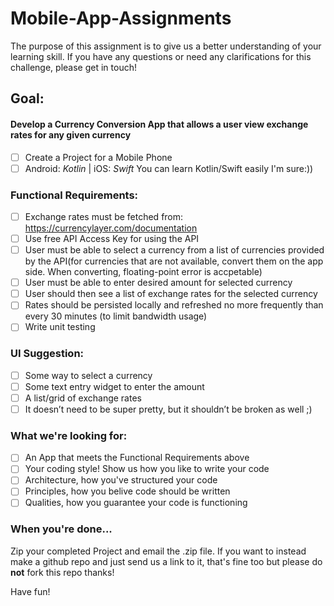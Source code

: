 # Mobile-App-Assignments
The purpose of this assignment is to give us a better understanding of your learning skill. If you have any questions or need any clarifications for this challenge, please get in touch!
## Goal:

#### Develop a Currency Conversion App that allows a user view exchange rates for any given currency

- [ ] Create a Project for a Mobile Phone
- [ ] Android: _Kotlin_ | iOS: _Swift_  You can learn Kotlin/Swift easily I'm sure:))

### Functional Requirements:
- [ ] Exchange rates must be fetched from: https://currencylayer.com/documentation  
- [ ] Use free API Access Key for using the API
- [ ] User must be able to select a currency from a list of currencies provided by the API(for currencies that are not available, convert them on the app side. When converting, floating-point error is accpetable)
- [ ] User must be able to enter desired amount for selected currency
- [ ] User should then see a list of exchange rates for the selected currency
- [ ] Rates should be persisted locally and refreshed no more frequently than every 30 minutes (to limit bandwidth usage)
- [ ] Write unit testing

### UI Suggestion:
- [ ] Some way to select a currency
- [ ] Some text entry widget to enter the amount
- [ ] A list/grid of exchange rates
- [ ] It doesn’t need to be super pretty, but it shouldn’t be broken as well ;)

### What we're looking for:
- [ ] An App that meets the Functional Requirements above
- [ ] Your coding style! Show us how you like to write your code
- [ ] Architecture, how you've structured your code
- [ ] Principles, how you belive code should be written
- [ ] Qualities, how you guarantee your code is functioning

### When you're done...

Zip your completed Project and email the .zip file.
If you want to instead make a github repo and just send us a link to it, that's fine too but please do __not__ fork this repo thanks!

Have fun!
